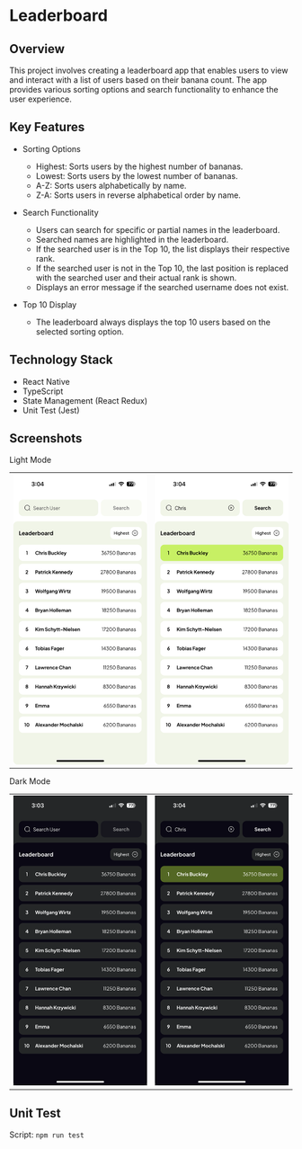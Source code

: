 # Leaderboard

## Overview

This project involves creating a leaderboard app that enables users to view and interact with a list of users based on their banana count. The app provides various sorting options and search functionality to enhance the user experience.

## Key Features

- Sorting Options
  - Highest: Sorts users by the highest number of bananas.
  - Lowest: Sorts users by the lowest number of bananas.
  - A-Z: Sorts users alphabetically by name.
  - Z-A: Sorts users in reverse alphabetical order by name.

- Search Functionality
  - Users can search for specific or partial names in the leaderboard.
  - Searched names are highlighted in the leaderboard.
  - If the searched user is in the Top 10, the list displays their respective rank.
  - If the searched user is not in the Top 10, the last position is replaced with the searched user and their actual rank is shown.
  - Displays an error message if the searched username does not exist.

- Top 10 Display
  - The leaderboard always displays the top 10 users based on the selected sorting option.


## Technology Stack

- React Native
- TypeScript
- State Management (React Redux)
- Unit Test (Jest)

## Screenshots

Light Mode
<table>
  <tr>
    <td><img src="src/assets/screenshots/Home(Light).PNG" ></td>
    <td><img src="src/assets/screenshots/Search(Light).PNG" ></td>
  </tr>
 </table>

Dark Mode
 <table>
  <tr>
    <td><img src="src/assets/screenshots/Home(Dark).PNG" ></td>
    <td><img src="src/assets/screenshots/Search(Dark).PNG" ></td>
  </tr>
 </table>

## Unit Test

Script: `npm run test`